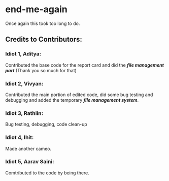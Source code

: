 # end-me-again

Once again this took too long to do.

## Credits to Contributors:

### Idiot 1, **Aditya**: 

Contributed the base code for the report card and did the ***file management part*** (Thank you so much for that)

### Idiot 2, **Vivyan**:

Contributed the main portion of edited code, did some bug testing and debugging and added the temporary ***file management system***.

### Idiot 3, **Rathiin**:

Bug testing, debugging, code clean-up

### Idiot 4, **Ihit**:

Made another cameo.

### Idiot 5, **Aarav Saini**:

Comtributed to the code by being there.
